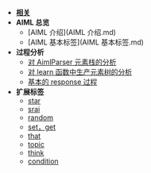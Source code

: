 - [**相关**](README.md)
- **AIML 总览**
  - [AIML 介绍](AIML 介绍.md)
  - [AIML 基本标签](AIML 基本标签.md)
- **过程分析**
  - [对 AimlParser 元素栈的分析](aimlparser元素栈分析.md)
  - [对 learn 函数中生产元素树的分析](learn函数生成元素树的分析.md)
  - [基本的 response 过程](response过程.md)
- **扩展标签**
  - [star](star标签.md)
  - [srai](srai标签.md)
  - [random](random标签.md)
  - [set，get](setget标签.md)
  - [that](that标签.md)
  - [topic](topic标签.md)
  - [think](think标签.md)
  - [condition](condition标签.md)